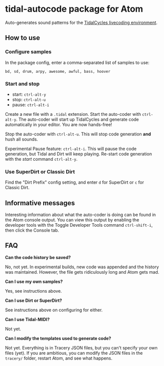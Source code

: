 # tidal-autocode package for Atom

Auto-generates sound patterns for the
[TidalCycles livecoding environment](http://tidalcycles.org).

## How to use

### Configure samples
In the package config, enter a comma-separated list of samples to use:

`bd, sd, drum, arpy, awesome, awful, bass, hoover`

### Start and stop

- start: `ctrl-alt-y`
- stop: `ctrl-alt-u`
- pause: `ctrl-alt-i`

Create a new file with a `.tidal` extension. Start the auto-coder with `ctrl-alt-y`.
The auto-coder will start up TidalCycles and generate code automatically in
your editor. You are now hands-free!

Stop the auto-coder with `ctrl-alt-u`. This will stop code generation **and**
hush all sounds.

Experimental Pause feature: `ctrl-alt-i`. This will pause the code generation,
but Tidal and Dirt will keep playing. Re-start code generation with the *start*
command `ctrl-alt-y`.

### Use SuperDirt or Classic Dirt
Find the "Dirt Prefix" config setting, and enter `d` for SuperDirt or `c` for
Classic Dirt.

## Informative messages

Interesting information about what the auto-coder is doing can be found in
the Atom console output. You can view this output by enabling the developer
tools with the Toggle Developer Tools command `ctrl-shift-i`, then click
the Console tab.

## FAQ
**Can the code history be saved?**

No, not yet. In experimental builds, new code was appended and the
history was maintained. However, the file gets ridiculously long and Atom gets
mad.

**Can I use my own samples?**

Yes, see instructions above.

**Can I use Dirt or SuperDirt?**

See instructions above on configuring for either.

**Can I use Tidal-MIDI?**

Not yet.

**Can I modify the templates used to generate code?**

Not yet. Everything is in Tracery JSON files, but you can't specify your own
files (yet). If you are ambitious, you can modify the JSON files in the `tracery/`
folder, restart Atom, and see what happens.
